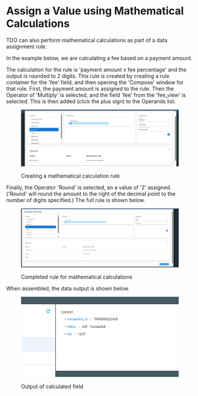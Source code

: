 # Assign a Value using Mathematical Calculations

TDO can also perform mathematical calculations as part of a data assignment rule.

In the example below, we are calculating a fee based on a payment amount.

The calculation for the rule is 'payment amount x fee percentage' and the output is rounded to 2 digits.  This rule is created by creating a rule container for the 'fee' field, and then opening the 'Compose' window for that rule.  First, the payment amount is assigned to the rule.  Then the Operator of 'Multiply' is selected, and the field 'fee' from the 'fee\_view' is selected.  This is then added (click the plus sign) to the Operands list.

<figure><img src="../../../../../.gitbook/assets/image (15).png" alt=""><figcaption><p>Creating a mathematical calculation rule</p></figcaption></figure>

Finally, the Operator 'Round' is selected, an a value of '2' assigned.  ('Round' will round the amount to the right of the decimal point to the number of digits specified.)  The full rule is shown below.

<figure><img src="../../../../../.gitbook/assets/image (16).png" alt=""><figcaption><p>Completed rule for mathematical calculations</p></figcaption></figure>

When assembled, the data output is shown below.

<figure><img src="../../../../../.gitbook/assets/image (17).png" alt=""><figcaption><p>Output of calculated field</p></figcaption></figure>
